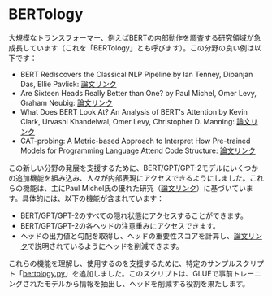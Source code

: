 <!--Copyright 2023 The HuggingFace Team. All rights reserved.

Licensed under the Apache License, Version 2.0 (the "License"); you may not use this file except in compliance with
the License. You may obtain a copy of the License at

http://www.apache.org/licenses/LICENSE-2.0

Unless required by applicable law or agreed to in writing, software distributed under the License is distributed on
an "AS IS" BASIS, WITHOUT WARRANTIES OR CONDITIONS OF ANY KIND, either express or implied. See the License for the
specific language governing permissions and limitations under the License.

⚠️ Note that this file is in Markdown but contain specific syntax for our doc-builder (similar to MDX) that may not be
rendered properly in your Markdown viewer.

-->


# BERTology

大規模なトランスフォーマー、例えばBERTの内部動作を調査する研究領域が急成長しています（これを「BERTology」とも呼びます）。この分野の良い例は以下です：

- BERT Rediscovers the Classical NLP Pipeline by Ian Tenney, Dipanjan Das, Ellie Pavlick:
  [論文リンク](https://arxiv.org/abs/1905.05950)
- Are Sixteen Heads Really Better than One? by Paul Michel, Omer Levy, Graham Neubig: [論文リンク](https://arxiv.org/abs/1905.10650)
- What Does BERT Look At? An Analysis of BERT's Attention by Kevin Clark, Urvashi Khandelwal, Omer Levy, Christopher D. Manning: [論文リンク](https://arxiv.org/abs/1906.04341)
- CAT-probing: A Metric-based Approach to Interpret How Pre-trained Models for Programming Language Attend Code Structure: [論文リンク](https://arxiv.org/abs/2210.04633)

この新しい分野の発展を支援するために、BERT/GPT/GPT-2モデルにいくつかの追加機能を組み込み、人々が内部表現にアクセスできるようにしました。これらの機能は、主にPaul Michel氏の優れた研究（[論文リンク](https://arxiv.org/abs/1905.10650)）に基づいています。具体的には、以下の機能が含まれています：

- BERT/GPT/GPT-2のすべての隠れ状態にアクセスすることができます。
- BERT/GPT/GPT-2の各ヘッドの注意重みにアクセスできます。
- ヘッドの出力値と勾配を取得し、ヘッドの重要性スコアを計算し、[論文リンク](https://arxiv.org/abs/1905.10650)で説明されているようにヘッドを削減できます。

これらの機能を理解し、使用するのを支援するために、特定のサンプルスクリプト「[bertology.py](https://github.com/huggingface/transformers/tree/main/examples/research_projects/bertology/run_bertology.py)」を追加しました。このスクリプトは、GLUEで事前トレーニングされたモデルから情報を抽出し、ヘッドを削減する役割を果たします。
